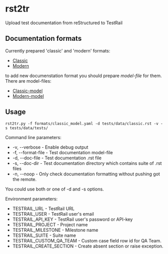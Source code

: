 # rst2tr

Upload test documentation from reStructured to TestRail

Documentation formats
---------------------
Currently prepared 'classic' and 'modern' formats:
* [Classic](tests/data/classic.rst)
* [Modern](tests/data/modern.rst)

to add new documenstation format you should prepare *model-file* for them. There are model-files:
* [Classic-model](formats/classic_model.yaml)
* [Modern-model](formats/modern_model.yaml)

Usage
-----
```
rst2tr.py -f formats/classic_model.yaml -d tests/data/classic.rst -v -s tests/data/tests/
```
Command line parameters:
* -v, --verbose - Enable debug output
* -f, --format-file - Test documentation model-file
* -d, --doc-file - Test documentation .rst file
* -s, --doc-dir - Test documentation directory which contains suite of .rst files
* -n, --noop - Only check documentation formatting without pushing got the remote.

You could use both or one of -d and -s options.

Environment parameters:
* TESTRAIL_URL - TestRail URL
* TESTRAIL_USER - TestRail user's email
* TESTRAIL_API_KEY - TestRail user's password or API-key
* TESTRAIL_PROJECT - Project name
* TESTRAIL_MILESTONE - Milestone name
* TESTRAIL_SUITE - Suite name
* TESTRAIL_CUSTOM_QA_TEAM - Custom case field row id for QA Team.
* TESTRAIL_CREATE_SECTION - Create absent section or raise exception.
